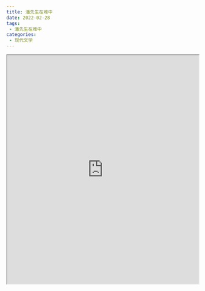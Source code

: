 ```yaml
---
title: 潘先生在难中
date: 2022-02-28
tags:
 - 潘先生在难中
categories:
 - 现代文学
---
```




<iframe src="http://localhost:8080/pdf/web/viewer.html?file=https://vkceyugu.cdn.bspapp.com/VKCEYUGU-e9075d72-0451-48df-afe1-d46932ae4554/acab1286-230f-4ca0-a480-40efbe5f2c85.pdf" width="100%" height="600px"></iframe>